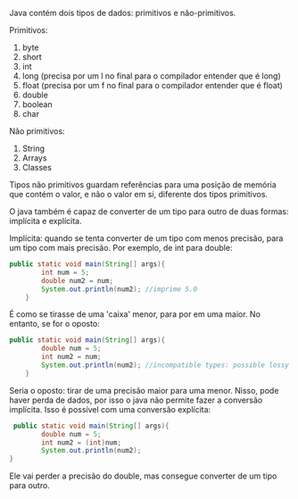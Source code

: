 Java contém dois tipos de dados: primitivos e não-primitivos.

Primitivos:

1. byte
2. short
3. int
4. long (precisa por um l no final para o compilador entender que é long)
5. float (precisa por um f no final para o compilador entender que é float)
6. double
7. boolean
8. char

Não primitivos:

1. String
2. Arrays
3. Classes

Tipos não primitivos guardam referências para uma posição de memória que contém o valor, e não o valor em si, diferente dos tipos primitivos.

O java também é capaz de converter de um tipo para outro de duas formas: implícita e explícita.

Implícita: quando se tenta converter de um tipo com menos precisão, para um tipo com mais precisão. Por exemplo, de int para double:

```java
public static void main(String[] args){
        int num = 5;
        double num2 = num;
        System.out.println(num2); //imprime 5.0
    }
```

É como se tirasse de uma 'caixa' menor, para por em uma maior. No entanto, se for o oposto:

```java
public static void main(String[] args){
        double num = 5;
        int num2 = num;
        System.out.println(num2); //incompatible types: possible lossy conversion from double to int
    }
```

Seria o oposto: tirar de uma precisão maior para uma menor. Nisso, pode haver perda de dados, por isso o java não permite fazer a conversão implícita. Isso é possível com uma conversão explícita:

```java
 public static void main(String[] args){
        double num = 5;
        int num2 = (int)num;
        System.out.println(num2);
}
```

Ele vai perder a precisão do double, mas consegue converter de um tipo para outro.
